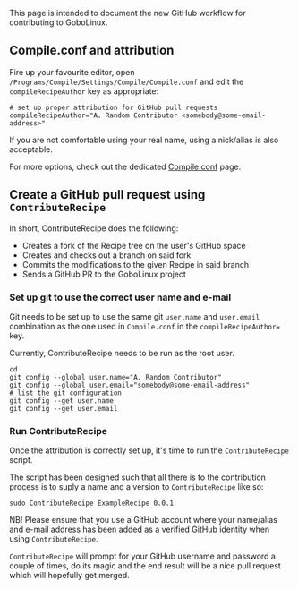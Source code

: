 This page is intended to document the new GitHub workflow for contributing to GoboLinux.

## Compile.conf and attribution

Fire up your favourite editor, open `/Programs/Compile/Settings/Compile/Compile.conf` and edit the `compileRecipeAuthor` key as appropriate:

```
# set up proper attribution for GitHub pull requests
compileRecipeAuthor="A. Random Contributor <somebody@some-email-address>"
```

If you are not comfortable using your real name, using a nick/alias is also acceptable.

For more options, check out the dedicated [Compile.conf](../Compile.conf) page.

## Create a GitHub pull request using `ContributeRecipe`

In short, ContributeRecipe does the following:

* Creates a fork of the Recipe tree on the user's GitHub space
* Creates and checks out a branch on said fork
* Commits the modifications to the given Recipe in said branch
* Sends a GitHub PR to the GoboLinux project

### Set up git to use the correct user name and e-mail

Git needs to be set up to use the same git `user.name` and `user.email` combination as the one used in `Compile.conf` in the `compileRecipeAuthor=` key.

Currently, ContributeRecipe needs to be run as the root user.

```
cd
git config --global user.name="A. Random Contributor"
git config --global user.email="somebody@some-email-address"
# list the git configuration
git config --get user.name
git config --get user.email
```

### Run ContributeRecipe

Once the attribution is correctly set up, it's time to run the `ContributeRecipe` script.

The script has been designed such that all there is to the contribution process is to suply a name and a version to `ContributeRecipe` like so:

```
sudo ContributeRecipe ExampleRecipe 0.0.1
```

NB! Please ensure that you use a GitHub account where your name/alias and e-mail address has been added as a verified GitHub identity when using `ContributeRecipe`.

`ContributeRecipe` will prompt for your GitHub username and password a couple of times, do its magic and the end result will be a nice pull request which will hopefully get merged.

